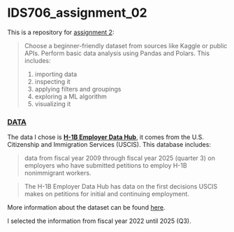 # IDS706_assignment_02
This is a repository for [assignment 2](https://canvas.duke.edu/courses/60978/assignments/282604):

> Choose a beginner-friendly dataset from sources like Kaggle or public APIs. Perform basic data analysis using Pandas and Polars. This includes:
> 1. importing data
> 2. inspecting it
> 3. applying filters and groupings
> 4. exploring a ML algorithm
> 5. visualizing it

### <ins>DATA</ins>

The data I chose is [**H-1B Employer Data Hub**](https://www.uscis.gov/tools/reports-and-studies/h-1b-employer-data-hub?utm_source=chatgpt.com), it comes from the U.S. Citizenship and Immigration Services (USCIS). This database includes:

> data from fiscal year 2009 through fiscal year 2025 (quarter 3) on employers who have submitted petitions to employ H-1B nonimmigrant workers.

> The H-1B Employer Data Hub has data on the first decisions USCIS makes on petitions for initial and continuing employment.

More information about the dataset can be found [here](https://www.uscis.gov/tools/reports-and-studies/h-1b-employer-data-hub/understanding-our-h-1b-employer-data-hub).

 I selected the information from fiscal year 2022 until 2025 (Q3).

